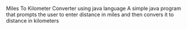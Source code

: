 Miles To Kilometer Converter using java language
A simple java program that prompts the user to enter distance in miles and then convers it  to distance in kilometers
